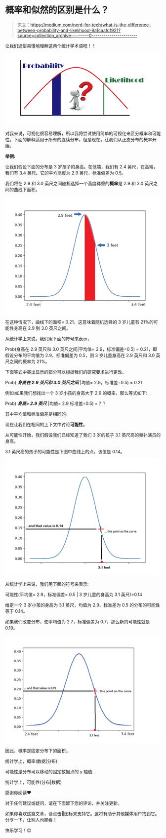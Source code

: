 # 概率和似然的区别是什么？

> 原文：<https://medium.com/nerd-for-tech/what-is-the-difference-between-probability-and-likelihood-9a1caafcf921?source=collection_archive---------0----------------------->

让我们通俗易懂地理解这两个统计学术语吧！！

![](img/aaaa86930292ee0990075c4b448c840c.png)

对我来说，可视化很容易理解，所以我将尝试使用简单的可视化来区分概率和可能性。下面的解释适用于所有的连续分布，但是现在，让我们从正态分布的概率开始。

**举例:**

让我们假设下面的分布是 3 岁孩子的身高。在低端，我们有 2.4 英尺，在高端，我们有 3.4 英尺。它的平均高度为 2.9 英尺，标准偏差为 0.5。

我们将在 2.9 和 3.0 英尺之间随机选择一个高度称重的**概率**是 2.9 和 3.0 英尺之间的曲线下面积。

![](img/53d88a84d79f872c8c3942252ab7b163.png)

在这种情况下，曲线下的面积= 0.21，这意味着随机选择的 3 岁儿童有 21%的可能性身高在 2.9 到 3.0 英尺之间。

从统计学上来说，我们用下面的符号来表示，

Prob(身高在 2.9 英尺和 3.0 英尺之间|平均值= 2.9，标准偏差=0.5) = 0.21，即假设分布的平均值为 2.9，标准偏差为 0.5，则 3 岁儿童身高在 2.9 英尺和 3.0 英尺之间的概率为 21%。

下面等式中突出显示的部分可以根据我们的研究要求进行更改。

Prob( ***身高在 2.9 英尺和 3.0 英尺之间*** |均值= 2.9，标准差=0.5) = 0.21

例如:如果我们想找出一个 3 岁小孩的身高大于 2.9 的概率，那么等式如下:

Prob( ***身高> 2.9 英尺*** |均值= 2.9 标准差=0.5) =？？

其中平均值和标准偏差是相同的。

现在让我们在相同的上下文中讨论**可能性**。

从可能性开始，我们假设我们已经知道了我们 3 岁的孩子 3.1 英尺高的替补演员的身高。

3.1 英尺高的孩子的可能性是下图中曲线上的点，该值是 0.14。

![](img/f77b1b82999e8763a2c0ed99a6bb327f.png)

从统计学上来说，我们用下面的符号来表示:

可能性(平均值= 2.9，标准偏差= 0.5 | 3 岁儿童的身高为 3.1 英尺)=0.14

给定一个 3 岁小孩的身高为 3.1 英尺，均值为 2.9、标准差为 0.5 的分布的可能性等于 0.14。

如果我们改变分布，使平均值为 2.7，标准偏差为 0.7，那么新的可能性就是 0.19。

![](img/8c33b3409c7e26b08b8d1c86719b8ee9.png)

因此，概率是固定分布下的面积…

统计学上，概率(数据|分布)

可能性是分布可以移动的固定数据点的 y 轴值…

统计学上，可能性(分布|数据)

感谢你阅读❤

对于任何建议或疑问，请在下面留下您的评论，并关注更新。

如果你喜欢这篇文章，请点击👏图标来支持它。这将有助于其他媒体用户找到它。分享一下，让别人也能看！

快乐学习！😊